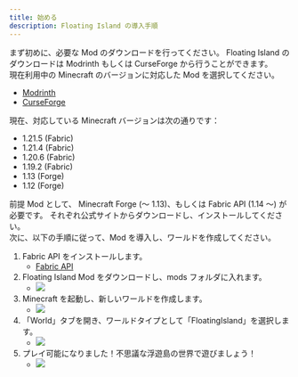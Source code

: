```yaml
---
title: 始める
description: Floating Island の導入手順
---
```


まず初めに、必要な Mod のダウンロードを行ってください。
Floating Island のダウンロードは Modrinth もしくは CurseForge から行うことができます。  
現在利用中の Minecraft のバージョンに対応した Mod を選択してください。

- [Modrinth](https://modrinth.com/mod/floating-island-revived)
- [CurseForge](https://www.curseforge.com/minecraft/mc-mods/floating-island-revived)

現在、対応している Minecraft バージョンは次の通りです：

- 1.21.5 (Fabric)
- 1.21.4 (Fabric)
- 1.20.6 (Fabric)
- 1.19.2 (Fabric)
- 1.13 (Forge)
- 1.12 (Forge)

前提 Mod として、 Minecraft Forge (～ 1.13)、もしくは Fabric API (1.14 ～) が必要です。
それぞれ公式サイトからダウンロードし、インストールしてください。  
次に、以下の手順に従って、Mod を導入し、ワールドを作成してください。

1. Fabric API をインストールします。
   - [Fabric API](https://modrinth.com/mod/fabric-api)
2. Floating Island Mod をダウンロードし、mods フォルダに入れます。
   - ![](https://images.natsuneko.com/ac2cabb211bfc1464fcd7d72f90ca99e3a24959c389591bbcabfe7e3d782ac73.png)
3. Minecraft を起動し、新しいワールドを作成します。
   - ![](https://images.natsuneko.com/8890cb9ca74090c9d74b8940dddbda396c9f5ba392361443d8b80b603baf5159.png)
4. 「World」タブを開き、ワールドタイプとして「FloatingIsland」を選択します。
   - ![](https://images.natsuneko.com/b8775bc16641867d22a435a5e6df939008b1612775ca1953be6ce0460417d896.png)
5. プレイ可能になりました！不思議な浮遊島の世界で遊びましょう！
   - ![](https://images.natsuneko.com/61c6c9238acb23b6556a20a6e8f65cfff51a11e9c07fe3f4472fa401819c18c5.png)
